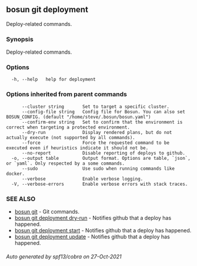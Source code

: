 ## bosun git deployment

Deploy-related commands.

### Synopsis

Deploy-related commands.

### Options

```
  -h, --help   help for deployment
```

### Options inherited from parent commands

```
      --cluster string       Set to target a specific cluster.
      --config-file string   Config file for Bosun. You can also set BOSUN_CONFIG. (default "/home/steve/.bosun/bosun.yaml")
      --confirm-env string   Set to confirm that the environment is correct when targeting a protected environment.
      --dry-run              Display rendered plans, but do not actually execute (not supported by all commands).
      --force                Force the requested command to be executed even if heuristics indicate it should not be.
      --no-report            Disable reporting of deploys to github.
  -o, --output table         Output format. Options are table, `json`, or `yaml`. Only respected by a some commands.
      --sudo                 Use sudo when running commands like docker.
      --verbose              Enable verbose logging.
  -V, --verbose-errors       Enable verbose errors with stack traces.
```

### SEE ALSO

* [bosun git](bosun_git.md)	 - Git commands.
* [bosun git deployment dry-run](bosun_git_deployment_dry-run.md)	 - Notifies github that a deploy has happened.
* [bosun git deployment start](bosun_git_deployment_start.md)	 - Notifies github that a deploy has happened.
* [bosun git deployment update](bosun_git_deployment_update.md)	 - Notifies github that a deploy has happened.

###### Auto generated by spf13/cobra on 27-Oct-2021
